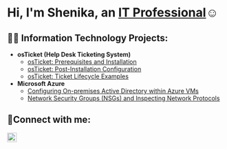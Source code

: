 <h1>Hi, I'm Shenika, an <a href="https://linkedin.com/in/shenikadunn">IT Professional</a>☺</h1>

<h2>👨‍💻 Information Technology Projects:</h2>

- <b>osTicket (Help Desk Ticketing System)</b>
  - [osTicket: Prerequisites and Installation](https://github.com/sndunn31/osticket-prereqs)
  - [osTicket: Post-Installation Configuration](https://github.com/sndunn31/osTicket-Post-Install-Config)
  - [osTicket: Ticket Lifecycle Examples](https://github.com/sndunn31/ticket-lifecycle)
- <b>Microsoft Azure</b>
  - [Configuring On-premises Active Directory within Azure VMs](https://github.com/sndunn31/configure-ad)
  - [Network Security Groups (NSGs) and Inspecting Network Protocols](https://github.com/sndunn31/azure-network-protocols)

<h2>🤳Connect with me:</h2>

[<img align="left" alt="Josh | LinkedIn" width="22px" src="https://cdn.jsdelivr.net/npm/simple-icons@v3/icons/linkedin.svg" />][linkedin]

[linkedin]: https://www.linkedin.com/in/shenikadunn
